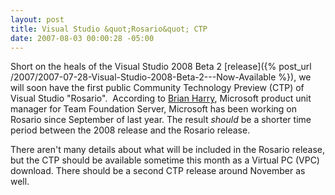 ```yaml
---
layout: post
title: Visual Studio &quot;Rosario&quot; CTP
date: 2007-08-03 00:00:28 -05:00
---
```


Short on the heals of the Visual Studio 2008 Beta 2 [release]({% post_url /2007/2007-07-28-Visual-Studio-2008-Beta-2---Now-Available %}), we will soon have the first public Community Technology Preview (CTP) of Visual Studio "Rosario".  According to [Brian Harry](http://blogs.msdn.com/bharry/), Microsoft product unit manager for Team Foundation Server, Microsoft has been working on Rosario since September of last year. The result *should* be a shorter time period between the 2008 release and the Rosario release.

There aren't many details about what will be included in the Rosario release, but the CTP should be available sometime this month as a Virtual PC (VPC) download. There should be a second CTP release around November as well.
